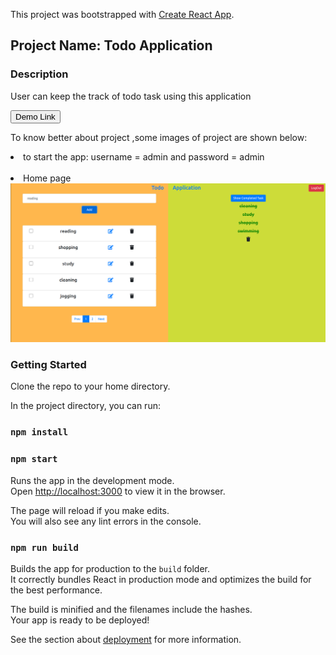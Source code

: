 This project was bootstrapped with [Create React App](https://github.com/facebook/create-react-app).

## Project Name: Todo Application

### Description
User can keep the track of todo task using this application

<a href = "https://todoreactapplications.netlify.app/">
  <button style = "background:red,padding:5px">Demo Link</button>
</a>


To know better about project ,some images of project are shown below:
<li>to start the app: username = admin and password = admin</li>
<br/>
<li>Home page</li>
<img src="/todo/public/img1.png"/>


### Getting Started

Clone the repo to your home directory.

In the project directory, you can run:

### `npm install`

### `npm start`

Runs the app in the development mode.<br />
Open [http://localhost:3000](http://localhost:3000) to view it in the browser.

The page will reload if you make edits.<br />
You will also see any lint errors in the console.

### `npm run build`

Builds the app for production to the `build` folder.<br />
It correctly bundles React in production mode and optimizes the build for the best performance.

The build is minified and the filenames include the hashes.<br />
Your app is ready to be deployed!

See the section about [deployment](https://facebook.github.io/create-react-app/docs/deployment) for more information.

